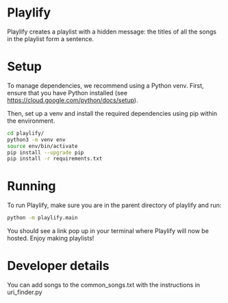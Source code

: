 # Playlify
Playlify creates a playlist with a hidden message: the titles of all the songs in the playlist form a sentence.

# Setup
To manage dependencies, we recommend using a Python venv. First, ensure that you have Python installed (see https://cloud.google.com/python/docs/setup).

Then, set up a venv and install the required dependencies using pip within the environment.
```bash
cd playlify/
python3 -m venv env
source env/bin/activate
pip install --upgrade pip
pip install -r requirements.txt
```
# Running
To run Playlify, make sure you are in the parent directory of playlify and run:
```bash
python -m playlify.main
```
You should see a link pop up in your terminal where Playlify will now be hosted. Enjoy making playlists!

# Developer details
You can add songs to the common_songs.txt with the instructions in uri_finder.py
